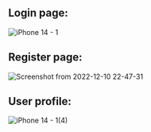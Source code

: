 ## Login page:
![iPhone 14 - 1](https://user-images.githubusercontent.com/112589278/206861889-0c835ed2-a6c4-49a0-a8c4-e5846375441e.png)
## Register page:
![Screenshot from 2022-12-10 22-47-31](https://user-images.githubusercontent.com/112589278/206867172-4c76d7eb-274f-4eb9-9dbb-91421312fcb1.png)
## User profile:
![iPhone 14 - 1(4)](https://user-images.githubusercontent.com/112589278/206862172-c5885a1e-4299-4994-834c-086abac5c725.png)
